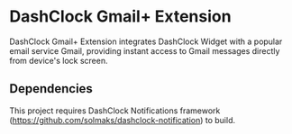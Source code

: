 DashClock Gmail+ Extension
===============

DashClock Gmail+ Extension integrates DashClock Widget with a popular email service Gmail, providing instant access to Gmail messages directly from device's lock screen.

## Dependencies
This project requires DashClock Notifications framework (https://github.com/solmaks/dashclock-notification) to build.